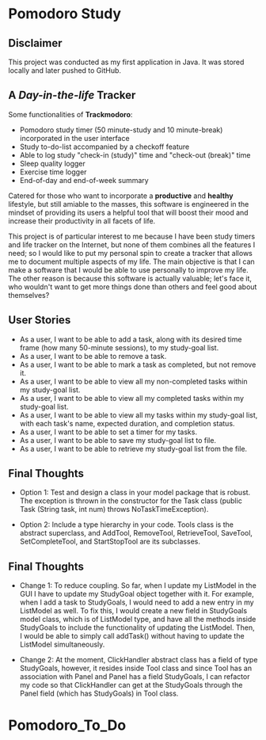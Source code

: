 # Pomodoro Study

## Disclaimer
This project was conducted as my first application in Java. It was stored locally and later pushed to GitHub. 

## A *Day-in-the-life* Tracker

Some functionalities of **Trackmodoro**:
- Pomodoro study timer (50 minute-study and 10 minute-break) incorporated in the user interface
- Study to-do-list accompanied by a checkoff feature
- Able to log study "check-in (study)" time and "check-out (break)" time
- Sleep quality logger
- Exercise time logger
- End-of-day and end-of-week summary

Catered for those who want to incorporate a **productive** and **healthy** lifestyle, but still amiable to the masses, 
this software is engineered in the mindset of providing its users a helpful tool that will boost their mood and increase 
their productivity in all facets of life.

This project is of particular interest to me because I have been study timers and life tracker on the Internet, but 
none of them combines all the features I need; so I would like to put my personal spin to create a tracker that allows 
me to document multiple aspects of my life. The main objective is that I can make a software that I would be able to 
use personally to improve my life. The other reason is because this software is actually valuable; let's face it, who 
wouldn't want to get more things done than others and feel good about themselves? 

## User Stories 

- As a user, I want to be able to add a task, along with its desired time frame (how many 50-minute sessions), to my 
study-goal list. 
- As a user, I want to be able to remove a task.
- As a user, I want to be able to mark a task as completed, but not remove it.
- As a user, I want to be able to view all my non-completed tasks within my study-goal list.
- As a user, I want to be able to view all my completed tasks within my study-goal list.
- As a user, I want to be able to view all my tasks within my study-goal list, with each task's name, expected duration, 
and completion status. 
- As a user, I want to be able to set a timer for my tasks. 
- As a user, I want to be able to save my study-goal list to file.
- As a user, I want to be able to retrieve my study-goal list from the file. 

## Final Thoughts

- Option 1: Test and design a class in your model package that is robust. The exception is thrown in the constructor 
for the Task class (public Task (String task, int num) throws NoTaskTimeException).  

- Option 2: Include a type hierarchy in your code. Tools class is the abstract superclass, and AddTool, RemoveTool, 
RetrieveTool, SaveTool, SetCompleteTool, and StartStopTool are its subclasses. 

## Final Thoughts

- Change 1: To reduce coupling. So far, when I update my ListModel in the GUI I have to update my StudyGoal object 
together with it. For example, when I add a task to StudyGoals, I would need to add a new entry in my ListModel as well.
To fix this, I would create a new field in StudyGoals model class, which is of ListModel type, and have all the methods
inside StudyGoals to include the functionality of updating the ListModel. Then, I would be able to simply call addTask()
without having to update the ListModel simultaneously. 

- Change 2: At the moment, ClickHandler abstract class has a field of type StudyGoals, however, it resides inside 
Tool class and since Tool has an association with Panel and Panel has a field StudyGoals, I can refactor my code so that 
ClickHandler can get at the StudyGoals through the Panel field (which has StudyGoals) in Tool class. 
# Pomodoro_To_Do
